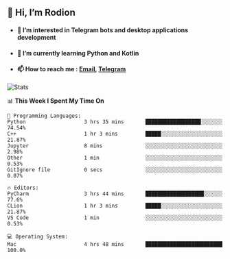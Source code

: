 ## 👋 Hi, I’m Rodion
- #### 👀 I’m interested in Telegram bots and desktop applications development
- #### 🌱 I’m currently learning Python and Kotlin
- #### 📫 How to reach me : [Email](mailto:me@lavn.ml), [Telegram](https://t.me/fast_geek)

![Stats](https://github-readme-stats.vercel.app/api?username=rodion-gudz&show_icons=true&theme=github_dark&hide_border=true&hide=issues&count_private=true&layout=compact)


<!--START_SECTION:waka-->
📊 **This Week I Spent My Time On** 

```text
💬 Programming Languages: 
Python                   3 hrs 35 mins       ██████████████████░░░░░░░   74.54% 
C++                      1 hr 3 mins         █████░░░░░░░░░░░░░░░░░░░░   21.87% 
Jupyter                  8 mins              ░░░░░░░░░░░░░░░░░░░░░░░░░   2.98% 
Other                    1 min               ░░░░░░░░░░░░░░░░░░░░░░░░░   0.53% 
GitIgnore file           0 secs              ░░░░░░░░░░░░░░░░░░░░░░░░░   0.07%

🔥 Editors: 
PyCharm                  3 hrs 44 mins       ███████████████████░░░░░░   77.6% 
CLion                    1 hr 3 mins         █████░░░░░░░░░░░░░░░░░░░░   21.87% 
VS Code                  1 min               ░░░░░░░░░░░░░░░░░░░░░░░░░   0.53%

💻 Operating System: 
Mac                      4 hrs 48 mins       █████████████████████████   100.0%

```


<!--END_SECTION:waka-->
